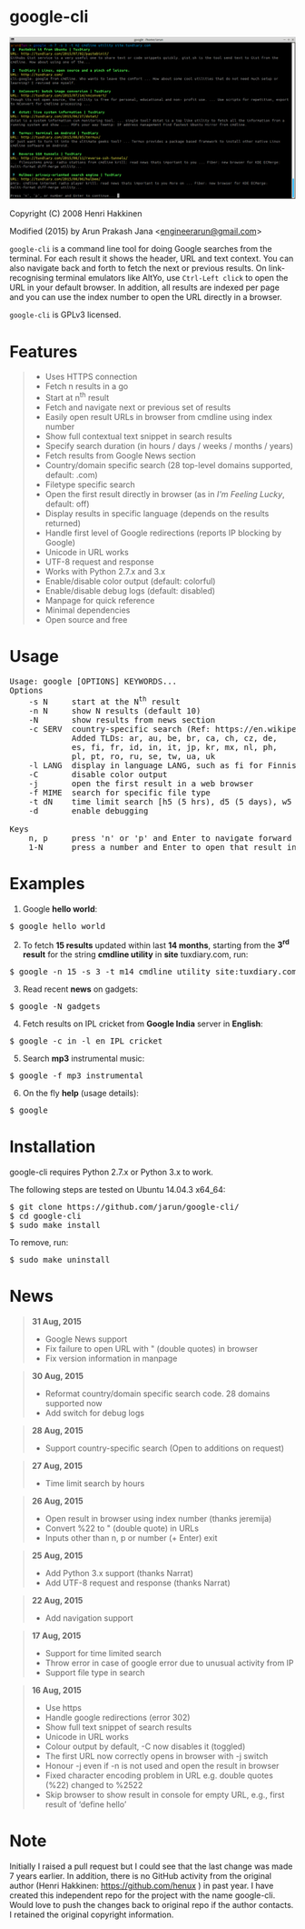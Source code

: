 # google-cli

![Screenshot](google-cli.png)

Copyright (C) 2008 Henri Hakkinen

Modified (2015) by Arun Prakash Jana &lt;engineerarun@gmail.com&gt;

`google-cli` is a command line tool for doing Google searches from the terminal. For each result it shows the header, URL and text context. You can also navigate back and forth to fetch the next or previous results. On link-recognising terminal emulators like AltYo, use `Ctrl-Left click` to open the URL in your default browser. In addition, all results are indexed per page and you can use the index number to open the URL directly in a browser.

`google-cli` is GPLv3 licensed.

# Features

> - Uses HTTPS connection
> - Fetch n results in a go
> - Start at n<sup>th</sup> result
> - Fetch and navigate next or previous set of results
> - Easily open result URLs in browser from cmdline using index number
> - Show full contextual text snippet in search results
> - Specify search duration (in hours / days / weeks / months / years)
> - Fetch results from Google News section
> - Country/domain specific search (28 top-level domains supported, default: .com)
> - Filetype specific search 
> - Open the first result directly in browser (as in <i>I'm Feeling Lucky</i>, default: off)
> - Display results in specific language (depends on the results returned)
> - Handle first level of Google redirections (reports IP blocking by Google)
> - Unicode in URL works
> - UTF-8 request and response
> - Works with Python 2.7.x and 3.x
> - Enable/disable color output (default: colorful)
> - Enable/disable debug logs (default: disabled)
> - Manpage for quick reference
> - Minimal dependencies
> - Open source and free

# Usage

<pre>Usage: google [OPTIONS] KEYWORDS...
Options
    -s N     start at the N<sup>th</sup> result
    -n N     show N results (default 10)
    -N       show results from news section
    -c SERV  country-specific search (Ref: https://en.wikipedia.org/wiki/List_of_Google_domains)
             Added TLDs: ar, au, be, br, ca, ch, cz, de,
             es, fi, fr, id, in, it, jp, kr, mx, nl, ph,
             pl, pt, ro, ru, se, tw, ua, uk
    -l LANG  display in language LANG, such as fi for Finnish
    -C       disable color output
    -j       open the first result in a web browser
    -f MIME  search for specific file type
    -t dN    time limit search [h5 (5 hrs), d5 (5 days), w5 (5 weeks), m5 (5 months), y5 (5 years)]
    -d       enable debugging

Keys
    n, p     press 'n' or 'p' and Enter to navigate forward and backward
    1-N      press a number and Enter to open that result in browser</pre>

# Examples

1. Google <b>hello world</b>:
<pre>$ google hello world</pre>
2. To fetch <b>15 results</b> updated within last <b>14 months</b>, starting from the <b>3<sup>rd</sup> result</b> for the string <b>cmdline utility</b> in <b>site</b> tuxdiary.com, run:
<pre>$ google -n 15 -s 3 -t m14 cmdline utility site:tuxdiary.com</pre>
3. Read recent <b>news</b> on gadgets:
<pre>$ google -N gadgets</pre>
4. Fetch results on IPL cricket from <b>Google India</b> server in <b>English</b>:
<pre>$ google -c in -l en IPL cricket</pre> 
5. Search <b>mp3</b> instrumental music:
<pre>$ google -f mp3 instrumental</pre>
6. On the fly <b>help</b> (usage details):
<pre>$ google</pre>

# Installation

google-cli requires Python 2.7.x or Python 3.x to work.

The following steps are tested on Ubuntu 14.04.3 x64_64:  
<pre>$ git clone https://github.com/jarun/google-cli/  
$ cd google-cli  
$ sudo make install</pre>  

To remove, run:  
<pre>$ sudo make uninstall</pre>

# News

>**31 Aug, 2015**
> - Google News support
> - Fix failure to open URL with " (double quotes) in browser
> - Fix version information in manpage

>**30 Aug, 2015**
> - Reformat country/domain specific search code. 28 domains supported now
> - Add switch for debug logs

>**28 Aug, 2015**
> - Support country-specific search (Open to additions on request)

>**27 Aug, 2015**
> - Time limit search by hours

>**26 Aug, 2015**
> - Open result in browser using index number (thanks jeremija) 
> - Convert %22 to " (double quote) in URLs
> - Inputs other than n, p or number (+ Enter) exit

>**25 Aug, 2015**
> - Add Python 3.x support (thanks Narrat)
> - Add UTF-8 request and response (thanks Narrat)

>**22 Aug, 2015**
> - Add navigation support

>**17 Aug, 2015**
> - Support for time limited search  
> - Throw error in case of google error due to unusual activity from IP  
> - Support file type in search

>**16 Aug, 2015**
> - Use https  
> - Handle google redirections (error 302)
> - Show full text snippet of search results
> - Unicode in URL works
> - Colour output by default, -C now disables it (toggled)
> - The first URL now correctly opens in browser with -j switch
> - Honour -j even if -n is not used and open the result in browser
> - Fixed character encoding problem in URL e.g. double quotes (%22) changed to %2522
> - Skip browser to show result in console for empty URL, e.g., first result of ‘define hello’


# Note

Initially I raised a pull request but I could see that the last change was made 7 years earlier. In addition, there is no GitHub activity from the original author (Henri Hakkinen: https://github.com/henux ) in past year. I have created this independent repo for the project with the name google-cli. Would love to push the changes back to original repo if the author contacts. I retained the original copyright information.
